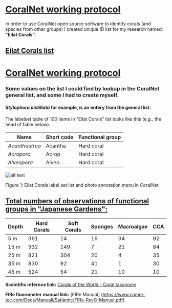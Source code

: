 # <ins>CoralNet working protocol
In order to use CoralNet open source software to identify corals (and species from other groups) I created unique ID list for my research named: **"Eilat Corals"**.

## [Eilat Corals list](https://coralnet.ucsd.edu/source/4342/labelset/)
# <ins>CoralNet working protocol

### Some values on the list I could find by lookup in the CoralNet general list, and some I had to create myself. 
#### *Stylophora pistillata* for example, is an entery from the general list. 

The labelset table of 100 items in "Eilat Corals" list looks like this (e.g., the head of table below): 

| Name | Short code | Functional group |
| ----------- | ----------- | --------- |
| *Acanthastrea* | Acantha | Hard coral |
| *Acropora* |Acrop | Hard coral |
| *Alveopora* | Alveo | Hard coral |

![alt text](<c:\Users\taylor\Documents\GitHub\Research-Methods\CoralNet annotation pic-Copy.jpg>)

Figure 1: Eilat Corals label set list and photo annotation menu in CoralNet

## <ins> Total numbers of observations of functional groups in "Japanese Gardens":
|Depth|Hard Corals|Soft Corals|Sponges|Macroalgae|CCA|
|-----|-----------|-----------|-------|----------|----|
|5 m|361|14|16|34|92|
|15 m|332|149|7|21|84|
|25 m|821|304|20|4|35|
|35 m|830|92|41|1|30|
|45 m|524|54|21|10|10|

**Sceintific refernce link:** [Corals of the World - Coral taxonomy](http://www.coralsoftheworld.org/page/overview-of-coral-taxonomy/)

**FIRe fluorometer manual link:** [FIRe Manual] (https://www.comm-tec.com/Docs/Manuali/Satlantic/FIRe-RevG-Manual.pdf)
